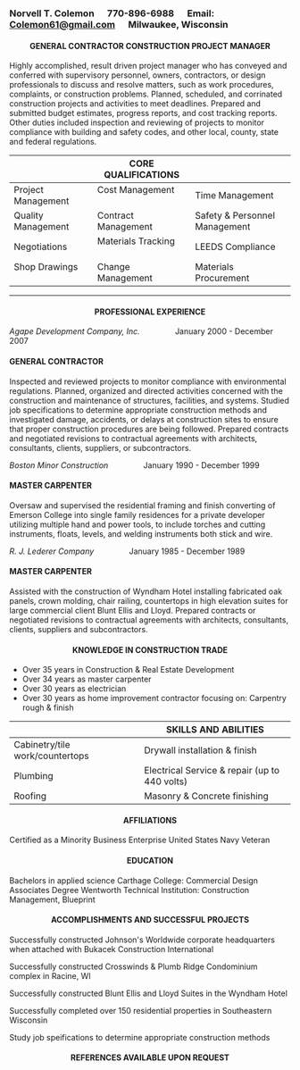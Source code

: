 ### Norvell T. Colemon &nbsp;&nbsp;&nbsp;&nbsp; 770-896-6988 &nbsp;&nbsp;&nbsp;&nbsp; Email: Colemon61@gmail.com &nbsp;&nbsp;&nbsp;&nbsp; Milwaukee, Wisconsin

#### <p align="center">GENERAL CONTRACTOR CONSTRUCTION PROJECT MANAGER</p>

Highly accomplished, result driven project manager who has conveyed and conferred with supervisory personnel, owners, contractors, or design professionals to discuss and resolve matters, such as work procedures, complaints, or construction problems.  Planned, scheduled, and corrinated construction projects and activities to meet deadlines.  Prepared and submitted budget estimates, progress reports, and cost tracking reports.  Other duties included inspection and reviewing of projects to monitor compliance with building and safety codes, and other local, county, state and federal regulations.

| | CORE QUALIFICATIONS | |
|--- | --- | ---|
| Project Management &nbsp;&nbsp;&nbsp;&nbsp;| Cost Management &nbsp;&nbsp;&nbsp;&nbsp;| Time Management
| Quality Management &nbsp;&nbsp;&nbsp;&nbsp;| Contract Management &nbsp;&nbsp;&nbsp;&nbsp;| Safety & Personnel Management
| Negotiations &nbsp;&nbsp;&nbsp;&nbsp;| Materials Tracking &nbsp;&nbsp;&nbsp;&nbsp;| LEEDS Compliance
| Shop Drawings &nbsp;&nbsp;&nbsp;&nbsp;| Change Management &nbsp;&nbsp;&nbsp;&nbsp;| Materials Procurement


---

#### <p align="center">PROFESSIONAL EXPERIENCE</p>

_Agape Development Company, Inc._ &nbsp;&nbsp;&nbsp;&nbsp; &nbsp;&nbsp;&nbsp;&nbsp; &nbsp;&nbsp;&nbsp;&nbsp; January 2000 - December 2007
#### GENERAL CONTRACTOR

Inspected and reviewed projects to monitor compliance with environmental regulations. Planned, organized and directed activities concerned with the construction and maintenance of structures, facilities, and systems.  Studied job specifications to determine appropriate construction methods and investigated damage, accidents, or delays at construction sites to ensure that proper construction procedures are being followed.  Prepared contracts and negotiated revisions to contractual agreements with architects, consultants, clients, suppliers, or subcontractors.

_Boston Minor Construction_ &nbsp;&nbsp;&nbsp;&nbsp; &nbsp;&nbsp;&nbsp;&nbsp; &nbsp;&nbsp;&nbsp;&nbsp; January 1990 - December 1999

#### MASTER CARPENTER
Oversaw and supervised the residential framing and finish converting of Emerson College into single family residences for a private developer utilizing multiple hand and power tools, to include torches and cutting instruments, floats, levels, and welding instruments both stick and wire.

_R. J. Lederer Company_ &nbsp;&nbsp;&nbsp;&nbsp; &nbsp;&nbsp;&nbsp;&nbsp; &nbsp;&nbsp;&nbsp;&nbsp; January 1985 - December 1989

#### MASTER CARPENTER
Assisted with the construction of Wyndham Hotel installing fabricated oak panels, crown molding, chair railing, countertops in high elevation suites for large commercial client Blunt Ellis and Lloyd.  Prepared contracts or negotiated revisions to contractual agreements with architects, consultants, clients, suppliers and subcontractors.

#### <p align="center">KNOWLEDGE IN CONSTRUCTION TRADE</p>
+ Over 35 years in Construction & Real Estate Development
+ Over 34 years as master carpenter
+ Over 30 years as electrician
+ Over 30 years as home improvement contractor focusing on: Carpentry rough & finish

| | SKILLS AND ABILITIES |
|--- | --- |
| Cabinetry/tile work/countertops &nbsp;&nbsp;&nbsp;&nbsp;| Drywall installation & finish &nbsp;&nbsp;&nbsp;&nbsp;
| Plumbing &nbsp;&nbsp;&nbsp;&nbsp;| Electrical Service & repair (up to 440 volts) &nbsp;&nbsp;&nbsp;&nbsp;
| Roofing &nbsp;&nbsp;&nbsp;&nbsp;| Masonry & Concrete finishing &nbsp;&nbsp;&nbsp;&nbsp;

#### <p align="center">AFFILIATIONS</p>
Certified as a Minority Business Enterprise
United States Navy Veteran

#### <p align="center">EDUCATION</p>
Bachelors in applied science Carthage College: Commercial Design<br />
Associates Degree Wentworth Technical Institution: Construction Management, Blueprint

#### <p align="center">ACCOMPLISHMENTS AND SUCCESSFUL PROJECTS</p>
Successfully constructed Johnson's Worldwide corporate headquarters when attached with Bukacek Construction International

Successfully constructed Crosswinds & Plumb Ridge Condominium complex in Racine, WI

Successfully constructed Blunt Ellis and Lloyd Suites in the Wyndham Hotel

Successfully completed over 150 residential properties in Southeastern Wisconsin

Study job speifications to determine appropriate construction methods

#### <p align="center">REFERENCES AVAILABLE UPON REQUEST</p>
